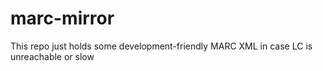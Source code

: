 # marc-mirror

This repo just holds some development-friendly MARC XML in case LC is unreachable or slow

